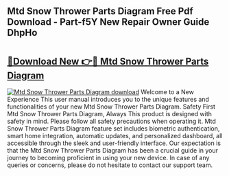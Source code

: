 ## Mtd Snow Thrower Parts Diagram Free Pdf Download - Part-f5Y New Repair Owner Guide DhpHo

# <h2><a href="http://dfqqy3.blite.top/?on=Mtd+Snow+Thrower+Parts+Diagram">🔗Download New 👉🔴 Mtd Snow Thrower Parts Diagram</a></h2>

[![Mtd Snow Thrower Parts Diagram download](https://i.imgur.com/lujVjoI.png)](http://dfqqy3.blite.top/?on=Mtd+Snow+Thrower+Parts+Diagram)
Welcome to a New Experience This user manual introduces you to the unique features and functionalities of your new Mtd Snow Thrower Parts Diagram. Safety First Mtd Snow Thrower Parts Diagram, Always This product is designed with safety in mind. Please follow all safety precautions when operating it. Mtd Snow Thrower Parts Diagram feature set includes biometric authentication, smart home integration, automatic updates, and personalized dashboard, all accessible through the sleek and user-friendly interface. Our expectation is that the Mtd Snow Thrower Parts Diagram has been a crucial guide in your journey to becoming proficient in using your new device. In case of any queries or concerns, please do not hesitate to contact our support team.
